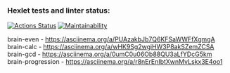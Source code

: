 ### Hexlet tests and linter status:
[![Actions Status](https://github.com/makskuzmin/frontend-project-44/workflows/hexlet-check/badge.svg)](https://github.com/makskuzmin/frontend-project-44/actions)
[![Maintainability](https://api.codeclimate.com/v1/badges/0537f0efc1afb9357022/maintainability)](https://codeclimate.com/github/makskuzmin/frontend-project-44/maintainability)

brain-even - https://asciinema.org/a/PUAzakbJb7Q6KFSaWWFfXgmgA
brain-calc - https://asciinema.org/a/wHK9Sg2wgiHW3P8akSZemZCSA
brain-gcd - https://asciinema.org/a/0umC0u06Ob88QU3aLfYDcG5km
brain-progression - https://asciinema.org/a/r8nErEnIbtXwnMvLskx3E4oo1